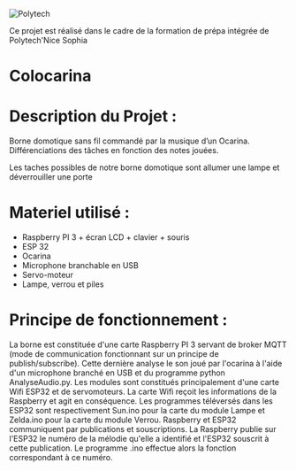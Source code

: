 ![Polytech](https://camo.githubusercontent.com/2fe98f1f93a495607acfac1a6b62cb1d4affdbca/687474703a2f2f7777772e706f6c79746563686e6963652e66722f6a616869612f6a73702f6a616869612f74656d706c617465732f696e632f696d672f706f6c79746563685f6e6963652d736f706869612e706e67)

Ce projet est réalisé dans le cadre de la formation de prépa intégrée de Polytech'Nice Sophia


# Colocarina

# Description du Projet :

Borne domotique sans fil commandé par la musique d’un Ocarina. Différenciations des tâches en fonction des notes jouées. 

Les taches possibles de notre borne domotique sont allumer une lampe et déverrouiller une porte

# Materiel utilisé : 

- Raspberry PI 3 + écran LCD + clavier + souris
- ESP 32
- Ocarina
- Microphone branchable en USB
- Servo-moteur
- Lampe, verrou et piles


# Principe de fonctionnement : 

La borne est constituée d'une carte Raspberry PI 3 servant de broker MQTT (mode de communication fonctionnant sur un principe de publish/subscribe). Cette dernière analyse le son joué par l'ocarina à l'aide d'un microphone branché en USB et du programme python AnalyseAudio.py. 
Les modules sont constitués principalement d'une carte Wifi ESP32 et de servomoteurs. La carte Wifi reçoit les informations de la Raspberry et agit en conséquence. Les programmes téléversés dans les ESP32 sont respectivement Sun.ino pour la carte du module Lampe et Zelda.ino pour la carte du module Verrou.
Raspberry et ESP32 communiquent par publications et souscriptions. La Raspberry publie sur l'ESP32 le numéro de la mélodie qu'elle a identifié et l'ESP32 souscrit à cette publication. Le programme .ino effectue alors la fonction correspondant à ce numéro.


